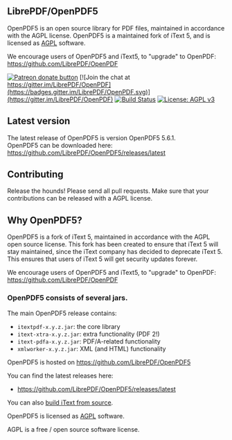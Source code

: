 ## LibrePDF/OpenPDF5

OpenPDF5 is an open source library for PDF files, maintained in accordance with the AGPL license. OpenPDF5 is a maintained fork of iText 5, and is licensed as [AGPL][agpl] software.

We encourage users of OpenPDF5 and iText5, to "upgrade" to OpenPDF: https://github.com/LibrePDF/OpenPDF


<a href="https://patreon.com/openpdf" title="Donate to this project using Patreon"><img src="https://img.shields.io/badge/patreon-donate-green.svg" alt="Patreon donate button" /></a> [![Join the chat at https://gitter.im/LibrePDF/OpenPDF](https://badges.gitter.im/LibrePDF/OpenPDF.svg)](https://gitter.im/LibrePDF/OpenPDF) [![Build Status](https://travis-ci.org/LibrePDF/OpenPDF5.svg?branch=develop)](https://travis-ci.org/LibrePDF/OpenPDF5)  [![License: AGPL v3](https://img.shields.io/badge/License-AGPL%20v3-blue.svg)](https://www.gnu.org/licenses/agpl-3.0)


## Latest version ##
The latest release of OpenPDF5 is version OpenPDF5 5.6.1.   
 OpenPDF5 can be downloaded here:
https://github.com/LibrePDF/OpenPDF5/releases/latest

## Contributing ##
Release the hounds!  Please send all pull requests. Make sure that your contributions can be released with a AGPL license.


## Why OpenPDF5? ##
OpenPDF5 is a fork of iText 5, maintained in accordance with the AGPL open source license.
This fork has been created to ensure that iText 5 will stay maintained, since the iText company
has decided to deprecate iText 5. This ensures that users of iText 5 will get security updates forever.

We encourage users of OpenPDF5 and iText5, to "upgrade" to OpenPDF: https://github.com/LibrePDF/OpenPDF

### OpenPDF5 consists of several jars.

The main OpenPDF5 release contains:
- ```itextpdf-x.y.z.jar```: the core library
- ```itext-xtra-x.y.z.jar```: extra functionality (PDF 2!)
- ```itext-pdfa-x.y.z.jar```: PDF/A-related functionality
- ```xmlworker-x.y.z.jar```: XML (and HTML) functionality

OpenPDF5 is hosted on https://github.com/LibrePDF/OpenPDF5

You can find the latest releases here:
- https://github.com/LibrePDF/OpenPDF5/releases/latest

You can also [build iText from source][building].


OpenPDF5 is licensed as [AGPL][agpl] software.

AGPL is a free / open source software license.

[agpl]: LICENSE.md
[building]: BUILDING.md
